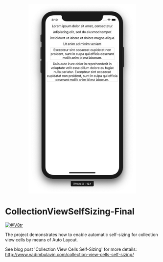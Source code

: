 <p align="center">
    <img src="demo.png" width="350" max-width="50%" alt="Collection view self-sizing cells" />
</p>

# CollectionViewSelfSizing-Final
[![@V8tr](https://img.shields.io/badge/contact-@V8tr-blue.svg?style=flat)](https://twitter.com/V8tr)

The project demonstrates how to enable automatic self-sizing for collection view cells by means of Auto Layout.

See blog post 'Collection View Cells Self-Sizing' for more details: http://www.vadimbulavin.com/collection-view-cells-self-sizing/
